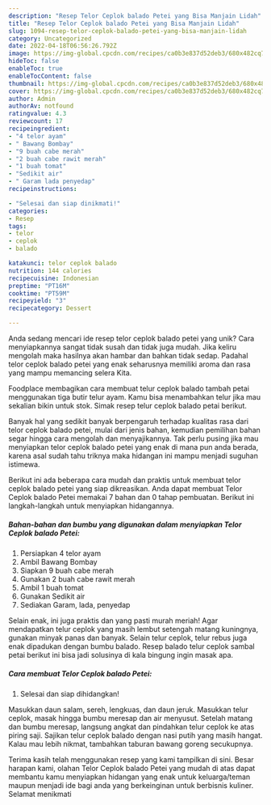 ```yaml
---
description: "Resep Telor Ceplok balado Petei yang Bisa Manjain Lidah"
title: "Resep Telor Ceplok balado Petei yang Bisa Manjain Lidah"
slug: 1094-resep-telor-ceplok-balado-petei-yang-bisa-manjain-lidah
category: Uncategorized
date: 2022-04-18T06:56:26.792Z
image: https://img-global.cpcdn.com/recipes/ca0b3e837d52deb3/680x482cq70/telor-ceplok-balado-petei-foto-resep-utama.jpg
hideToc: false
enableToc: true
enableTocContent: false
thumbnail: https://img-global.cpcdn.com/recipes/ca0b3e837d52deb3/680x482cq70/telor-ceplok-balado-petei-foto-resep-utama.jpg
cover: https://img-global.cpcdn.com/recipes/ca0b3e837d52deb3/680x482cq70/telor-ceplok-balado-petei-foto-resep-utama.jpg
author: Admin
authorAv: notfound
ratingvalue: 4.3
reviewcount: 17
recipeingredient:
- "4 telor ayam"
- " Bawang Bombay"
- "9 buah cabe merah"
- "2 buah cabe rawit merah"
- "1 buah tomat"
- "Sedikit air"
- " Garam lada penyedap"
recipeinstructions:

- "Selesai dan siap dinikmati!"
categories:
- Resep
tags:
- telor
- ceplok
- balado

katakunci: telor ceplok balado 
nutrition: 144 calories
recipecuisine: Indonesian
preptime: "PT16M"
cooktime: "PT59M"
recipeyield: "3"
recipecategory: Dessert

---
```





Anda sedang mencari ide resep telor ceplok balado petei yang unik? Cara menyiapkannya sangat tidak susah dan tidak juga mudah. Jika keliru mengolah maka hasilnya akan hambar dan bahkan tidak sedap. Padahal telor ceplok balado petei yang enak seharusnya memiliki aroma dan rasa yang mampu memancing selera Kita.





Foodplace membagikan cara membuat telur ceplok balado tambah petai menggunakan tiga butir telur ayam. Kamu bisa menambahkan telur jika mau sekalian bikin untuk stok. Simak resep telur ceplok balado petai berikut.

Banyak hal yang sedikit banyak berpengaruh terhadap kualitas rasa dari telor ceplok balado petei, mulai dari jenis bahan, kemudian pemilihan bahan segar hingga cara mengolah dan menyajikannya. Tak perlu pusing jika mau menyiapkan telor ceplok balado petei yang enak di mana pun anda berada, karena asal sudah tahu triknya maka hidangan ini mampu menjadi suguhan istimewa.






Berikut ini ada beberapa cara mudah dan praktis untuk membuat telor ceplok balado petei yang siap dikreasikan. Anda dapat membuat Telor Ceplok balado Petei memakai 7 bahan dan 0 tahap pembuatan. Berikut ini langkah-langkah untuk menyiapkan hidangannya.

<!--inarticleads1-->

##### Bahan-bahan dan bumbu yang digunakan dalam menyiapkan Telor Ceplok balado Petei:

1. Persiapkan 4 telor ayam
1. Ambil  Bawang Bombay
1. Siapkan 9 buah cabe merah
1. Gunakan 2 buah cabe rawit merah
1. Ambil 1 buah tomat
1. Gunakan Sedikit air
1. Sediakan  Garam, lada, penyedap


Selain enak, ini juga praktis dan yang pasti murah meriah! Agar mendapatkan telur ceplok yang masih lembut setengah matang kuningnya, gunakan minyak panas dan banyak. Selain telur ceplok, telur rebus juga enak dipadukan dengan bumbu balado. Resep balado telur ceplok sambal petai berikut ini bisa jadi solusinya di kala bingung ingin masak apa. 

<!--inarticleads2-->

##### Cara membuat Telor Ceplok balado Petei:


1. Selesai dan siap dihidangkan!

Masukkan daun salam, sereh, lengkuas, dan daun jeruk. Masukkan telur ceplok, masak hingga bumbu meresap dan air menyusut. Setelah matang dan bumbu meresap, langsung angkat dan pindahkan telur ceplok ke atas piring saji. Sajikan telur ceplok balado dengan nasi putih yang masih hangat. Kalau mau lebih nikmat, tambahkan taburan bawang goreng secukupnya. 

Terima kasih telah menggunakan resep yang kami tampilkan di sini. Besar harapan kami, olahan Telor Ceplok balado Petei yang mudah di atas dapat membantu kamu menyiapkan hidangan yang enak untuk keluarga/teman maupun menjadi ide bagi anda yang berkeinginan untuk berbisnis kuliner. Selamat menikmati
